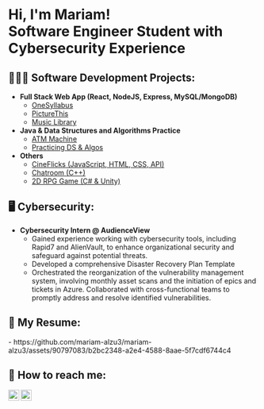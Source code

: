 <h1>Hi, I'm Mariam! <br/><a>Software Engineer Student with Cybersecurity Experience</a></h1>

<h2>👩🏻‍💻 Software Development Projects:</h2>

- <b>Full Stack Web App (React, NodeJS, Express, MySQL/MongoDB)</b>
  - [OneSyllabus](https://github.com/ShaimaaAliECE/se3350_groupproject-se3350-team-18) <b><i></b></i>
  - [PictureThis](https://github.com/AlexandraLHeureuxECE/assignment-4-team-5) <b><i></b></i>
  - [Music Library](https://github.com/mariam-alzu3/se3316-dbharga-vweihena-malzuba-lab4) <b><i></b></i>
- <b>Java & Data Structures and Algorithms Practice</b>
  - [ATM Machine](https://github.com/mariam-alzu3/Banking-System)
  - [Practicing DS & Algos](https://github.com/mariam-alzu3/DSA)
- <b>Others</b>
  - [CineFlicks (JavaScript, HTML, CSS, API)](https://github.com/mariam-alzu3/Movies-Website)
  - [Chatroom (C++)](https://github.com/mariam-alzu3?tab=repositories)
  - [2D RPG Game (C# & Unity)](https://github.com/mariam-alzu3/2250_FinalGame)

<h2>🖥️ Cybersecurity:</h2>

- <b>Cybersecurity Intern @ AudienceView</b>
  - Gained experience working with cybersecurity tools, including Rapid7 and AlienVault, to enhance organizational security and safeguard against potential threats. <b><i></b></i>
  - Developed a comprehensive Disaster Recovery Plan Template <b><i></b></i>
  - Orchestrated the reorganization of the vulnerability management system, involving monthly asset scans and the initiation of epics and tickets in Azure. Collaborated with cross-functional teams to promptly address and resolve identified vulnerabilities. <b><i></b></i>

<h2> 📄 My Resume:</h2>
- https://github.com/mariam-alzu3/mariam-alzu3/assets/90797083/b2bc2348-a2e4-4588-8aae-5f7cdf6744c4


<h2> 🤳 How to reach me:</h2>

[<img align="left" alt="MariamAl-Zubaidi | Twitter" width="22px" src="https://cdn.jsdelivr.net/npm/simple-icons@v3/icons/gmail.svg" />][email]
[<img align="left" alt="MariamAl-Zubaidi | LinkedIn" width="22px" src="https://cdn.jsdelivr.net/npm/simple-icons@v3/icons/linkedin.svg" />][linkedin]


[email]: mariam.alzu3@gmail.com
[linkedin]: https://www.linkedin.com/in/mariam-al-zubaidi-57059424a/

<!--

Here are some ideas to get you started:

- 🔭 I’m currently working on ...
- 🌱 I’m currently learning ...
- 👯 I’m looking to collaborate on ...
- 🤔 I’m looking for help with ...
- 💬 Ask me about ...
- 📫 How to reach me: ...
- 😄 Pronouns: ...
- ⚡ Fun fact: ...
-->
